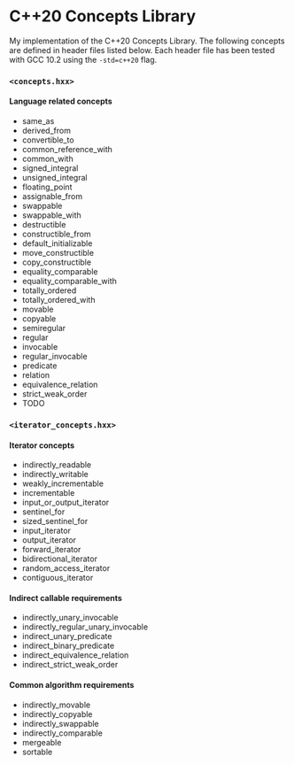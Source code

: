 # C++20 Concepts Library
My implementation of the C++20 Concepts Library.  The following concepts are defined in header files listed below.  Each header file has been tested with GCC 10.2 using the `-std=c++20` flag.

### `<concepts.hxx>`

#### Language related concepts
* same_as
* derived_from
* convertible_to
* common_reference_with
* common_with
* signed_integral
* unsigned_integral
* floating_point
* assignable_from
* swappable
* swappable_with
* destructible
* constructible_from
* default_initializable
* move_constructible
* copy_constructible
* equality_comparable
* equality_comparable_with
* totally_ordered
* totally_ordered_with
* movable
* copyable
* semiregular
* regular
* invocable
* regular_invocable
* predicate
* relation
* equivalence_relation
* strict_weak_order
* TODO

### `<iterator_concepts.hxx>`

#### Iterator concepts
* indirectly_readable
* indirectly_writable
* weakly_incrementable
* incrementable
* input_or_output_iterator
* sentinel_for
* sized_sentinel_for
* input_iterator
* output_iterator
* forward_iterator
* bidirectional_iterator
* random_access_iterator
* contiguous_iterator

#### Indirect callable requirements
* indirectly_unary_invocable
* indirectly_regular_unary_invocable
* indirect_unary_predicate
* indirect_binary_predicate
* indirect_equivalence_relation
* indirect_strict_weak_order

#### Common algorithm requirements
* indirectly_movable
* indirectly_copyable
* indirectly_swappable
* indirectly_comparable
* mergeable
* sortable
